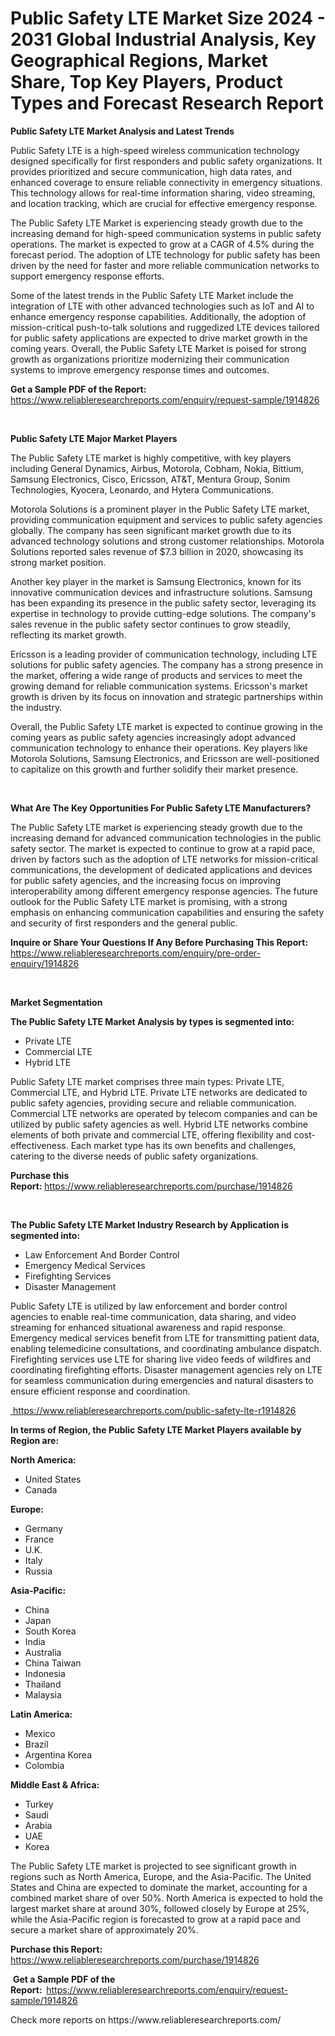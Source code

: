 <p><h1>Public Safety LTE Market Size 2024 - 2031 Global Industrial Analysis, Key Geographical Regions, Market Share, Top Key Players, Product Types and Forecast Research Report</h1></p><p><strong>Public Safety LTE Market Analysis and Latest Trends</strong></p>
<p><p>Public Safety LTE is a high-speed wireless communication technology designed specifically for first responders and public safety organizations. It provides prioritized and secure communication, high data rates, and enhanced coverage to ensure reliable connectivity in emergency situations. This technology allows for real-time information sharing, video streaming, and location tracking, which are crucial for effective emergency response.</p><p>The Public Safety LTE Market is experiencing steady growth due to the increasing demand for high-speed communication systems in public safety operations. The market is expected to grow at a CAGR of 4.5% during the forecast period. The adoption of LTE technology for public safety has been driven by the need for faster and more reliable communication networks to support emergency response efforts.</p><p>Some of the latest trends in the Public Safety LTE Market include the integration of LTE with other advanced technologies such as IoT and AI to enhance emergency response capabilities. Additionally, the adoption of mission-critical push-to-talk solutions and ruggedized LTE devices tailored for public safety applications are expected to drive market growth in the coming years. Overall, the Public Safety LTE Market is poised for strong growth as organizations prioritize modernizing their communication systems to improve emergency response times and outcomes.</p></p>
<p><strong>Get a Sample PDF of the Report:&nbsp;</strong> <a href="https://www.reliableresearchreports.com/enquiry/request-sample/1914826">https://www.reliableresearchreports.com/enquiry/request-sample/1914826</a></p>
<p>&nbsp;</p>
<p><strong>Public Safety LTE Major Market Players</strong></p>
<p><p>The Public Safety LTE market is highly competitive, with key players including General Dynamics, Airbus, Motorola, Cobham, Nokia, Bittium, Samsung Electronics, Cisco, Ericsson, AT&T, Mentura Group, Sonim Technologies, Kyocera, Leonardo, and Hytera Communications. </p><p>Motorola Solutions is a prominent player in the Public Safety LTE market, providing communication equipment and services to public safety agencies globally. The company has seen significant market growth due to its advanced technology solutions and strong customer relationships. Motorola Solutions reported sales revenue of $7.3 billion in 2020, showcasing its strong market position.</p><p>Another key player in the market is Samsung Electronics, known for its innovative communication devices and infrastructure solutions. Samsung has been expanding its presence in the public safety sector, leveraging its expertise in technology to provide cutting-edge solutions. The company's sales revenue in the public safety sector continues to grow steadily, reflecting its market growth.</p><p>Ericsson is a leading provider of communication technology, including LTE solutions for public safety agencies. The company has a strong presence in the market, offering a wide range of products and services to meet the growing demand for reliable communication systems. Ericsson's market growth is driven by its focus on innovation and strategic partnerships within the industry.</p><p>Overall, the Public Safety LTE market is expected to continue growing in the coming years as public safety agencies increasingly adopt advanced communication technology to enhance their operations. Key players like Motorola Solutions, Samsung Electronics, and Ericsson are well-positioned to capitalize on this growth and further solidify their market presence.</p></p>
<p>&nbsp;</p>
<p><strong>What Are The Key Opportunities For Public Safety LTE Manufacturers?</strong></p>
<p><p>The Public Safety LTE market is experiencing steady growth due to the increasing demand for advanced communication technologies in the public safety sector. The market is expected to continue to grow at a rapid pace, driven by factors such as the adoption of LTE networks for mission-critical communications, the development of dedicated applications and devices for public safety agencies, and the increasing focus on improving interoperability among different emergency response agencies. The future outlook for the Public Safety LTE market is promising, with a strong emphasis on enhancing communication capabilities and ensuring the safety and security of first responders and the general public.</p></p>
<p><strong>Inquire or Share Your Questions If Any Before Purchasing This Report:</strong> <a href="https://www.reliableresearchreports.com/enquiry/pre-order-enquiry/1914826">https://www.reliableresearchreports.com/enquiry/pre-order-enquiry/1914826</a></p>
<p>&nbsp;</p>
<p><strong>Market Segmentation</strong></p>
<p><strong>The Public Safety LTE Market Analysis by types is segmented into:</strong></p>
<p><ul><li>Private LTE</li><li>Commercial LTE</li><li>Hybrid LTE</li></ul></p>
<p><p>Public Safety LTE market comprises three main types: Private LTE, Commercial LTE, and Hybrid LTE. Private LTE networks are dedicated to public safety agencies, providing secure and reliable communication. Commercial LTE networks are operated by telecom companies and can be utilized by public safety agencies as well. Hybrid LTE networks combine elements of both private and commercial LTE, offering flexibility and cost-effectiveness. Each market type has its own benefits and challenges, catering to the diverse needs of public safety organizations.</p></p>
<p><strong>Purchase this Report:&nbsp;</strong><a href="https://www.reliableresearchreports.com/purchase/1914826">https://www.reliableresearchreports.com/purchase/1914826</a></p>
<p>&nbsp;</p>
<p><strong>The Public Safety LTE Market Industry Research by Application is segmented into:</strong></p>
<p><ul><li>Law Enforcement And Border Control</li><li>Emergency Medical Services</li><li>Firefighting Services</li><li>Disaster Management</li></ul></p>
<p><p>Public Safety LTE is utilized by law enforcement and border control agencies to enable real-time communication, data sharing, and video streaming for enhanced situational awareness and rapid response. Emergency medical services benefit from LTE for transmitting patient data, enabling telemedicine consultations, and coordinating ambulance dispatch. Firefighting services use LTE for sharing live video feeds of wildfires and coordinating firefighting efforts. Disaster management agencies rely on LTE for seamless communication during emergencies and natural disasters to ensure efficient response and coordination.</p></p>
<p><a href="https://www.reliableresearchreports.com/public-safety-lte-r1914826">&nbsp;https://www.reliableresearchreports.com/public-safety-lte-r1914826</a></p>
<p><strong>In terms of Region, the Public Safety LTE Market Players available by Region are:</strong></p>
<p>
    <p> <strong> North America: </strong>
        <ul>
            <li>United States</li>
            <li>Canada</li>
        </ul>
        </p> 
    <p> <strong> Europe: </strong>
        <ul>
            <li>Germany</li>
            <li>France</li>
            <li>U.K.</li>
            <li>Italy</li>
            <li>Russia</li>
        </ul>
        </p> 
    <p> <strong> Asia-Pacific: </strong>
        <ul>
            <li>China</li>
            <li>Japan</li>
            <li>South Korea</li>
            <li>India</li>
            <li>Australia</li>
            <li>China Taiwan</li>
            <li>Indonesia</li>
            <li>Thailand</li>
            <li>Malaysia</li>
        </ul>
        </p> 
    <p> <strong> Latin America: </strong>
        <ul>
            <li>Mexico</li>
            <li>Brazil</li>
            <li>Argentina Korea</li>
            <li>Colombia</li>
        </ul>
        </p> 
    <p> <strong> Middle East & Africa: </strong>
        <ul>
            <li>Turkey</li>
            <li>Saudi</li>
            <li>Arabia</li>
            <li>UAE</li>
            <li>Korea</li>
        </ul>
    </p>
    </p>
<p><p>The Public Safety LTE market is projected to see significant growth in regions such as North America, Europe, and the Asia-Pacific. The United States and China are expected to dominate the market, accounting for a combined market share of over 50%. North America is expected to hold the largest market share at around 30%, followed closely by Europe at 25%, while the Asia-Pacific region is forecasted to grow at a rapid pace and secure a market share of approximately 20%.</p></p>
<p><strong>Purchase this Report: </strong><a href="https://www.reliableresearchreports.com/purchase/1914826">https://www.reliableresearchreports.com/purchase/1914826</a></p>
<p>&nbsp;<strong>Get a Sample PDF of the Report:&nbsp;&nbsp;</strong><a href="https://www.reliableresearchreports.com/enquiry/request-sample/1914826">https://www.reliableresearchreports.com/enquiry/request-sample/1914826</a></p>
<p><strong></strong></p>
<p>Check more reports on https://www.reliableresearchreports.com/</p>